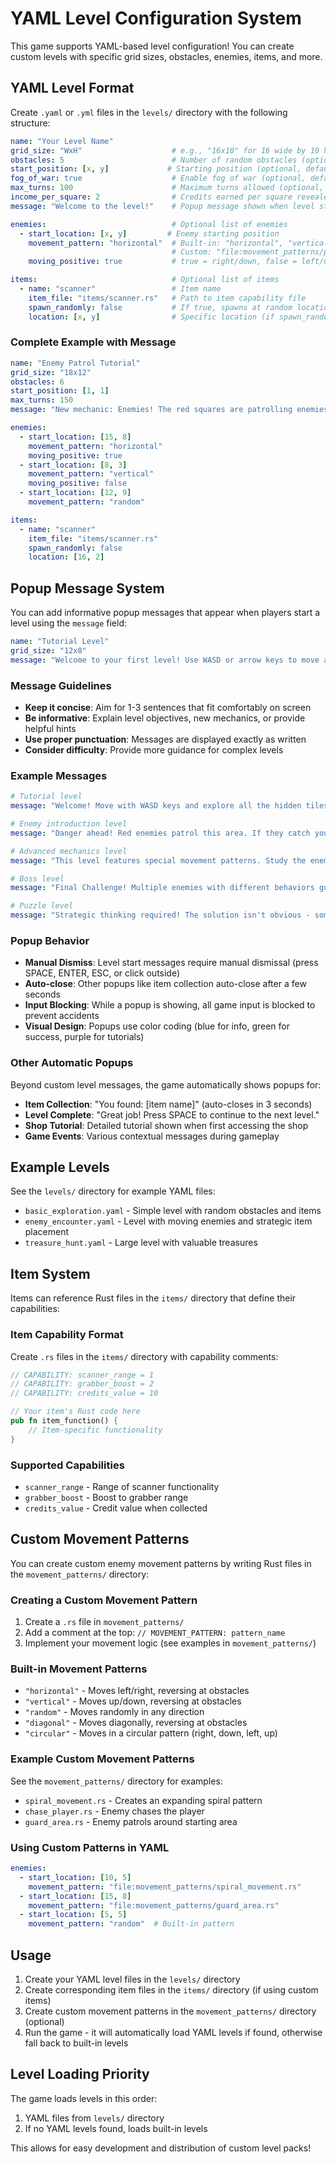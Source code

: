 # YAML Level Configuration System

This game supports YAML-based level configuration! You can create custom levels with specific grid sizes, obstacles, enemies, items, and more.

## YAML Level Format

Create `.yaml` or `.yml` files in the `levels/` directory with the following structure:

```yaml
name: "Your Level Name"
grid_size: "WxH"                    # e.g., "16x10" for 16 wide by 10 high
obstacles: 5                        # Number of random obstacles (optional)
start_position: [x, y]             # Starting position (optional, defaults to [1, 1])
fog_of_war: true                    # Enable fog of war (optional, defaults to true)
max_turns: 100                      # Maximum turns allowed (optional, 0 = unlimited)
income_per_square: 2                # Credits earned per square revealed (optional, defaults to 1)
message: "Welcome to the level!"    # Popup message shown when level starts (optional)

enemies:                            # Optional list of enemies
  - start_location: [x, y]         # Enemy starting position
    movement_pattern: "horizontal"  # Built-in: "horizontal", "vertical", "random", "diagonal", "circular"
                                    # Custom: "file:movement_patterns/pattern_name.rs"
    moving_positive: true           # true = right/down, false = left/up (for horizontal/vertical)

items:                              # Optional list of items
  - name: "scanner"                 # Item name
    item_file: "items/scanner.rs"   # Path to item capability file
    spawn_randomly: false           # If true, spawns at random location
    location: [x, y]                # Specific location (if spawn_randomly is false)
```

### Complete Example with Message

```yaml
name: "Enemy Patrol Tutorial"
grid_size: "18x12"
obstacles: 6
start_position: [1, 1]
max_turns: 150
message: "New mechanic: Enemies! The red squares are patrolling enemies. If they catch you, the level resets. Watch their movement patterns and plan your path carefully."

enemies:
  - start_location: [15, 8]
    movement_pattern: "horizontal"
    moving_positive: true
  - start_location: [8, 3]
    movement_pattern: "vertical" 
    moving_positive: false
  - start_location: [12, 9]
    movement_pattern: "random"

items:
  - name: "scanner"
    item_file: "items/scanner.rs"
    spawn_randomly: false
    location: [16, 2]
```

## Popup Message System

You can add informative popup messages that appear when players start a level using the `message` field:

```yaml
name: "Tutorial Level"
grid_size: "12x8"
message: "Welcome to your first level! Use WASD or arrow keys to move around and explore the grid. Find all hidden areas to complete the level."
```

### Message Guidelines

- **Keep it concise**: Aim for 1-3 sentences that fit comfortably on screen
- **Be informative**: Explain level objectives, new mechanics, or provide helpful hints
- **Use proper punctuation**: Messages are displayed exactly as written
- **Consider difficulty**: Provide more guidance for complex levels

### Example Messages

```yaml
# Tutorial level
message: "Welcome! Move with WASD keys and explore all the hidden tiles to win."

# Enemy introduction level  
message: "Danger ahead! Red enemies patrol this area. If they catch you, the level will reset. Plan your moves carefully."

# Advanced mechanics level
message: "This level features special movement patterns. Study the enemy behavior - some move randomly, others in patterns. Use the scanner to reveal distant areas."

# Boss level
message: "Final Challenge! Multiple enemies with different behaviors guard valuable treasures. You'll need all your skills and upgrades to succeed."

# Puzzle level
message: "Strategic thinking required! The solution isn't obvious - sometimes you need to let enemies chase you to create safe paths."
```

### Popup Behavior

- **Manual Dismiss**: Level start messages require manual dismissal (press SPACE, ENTER, ESC, or click outside)
- **Auto-close**: Other popups like item collection auto-close after a few seconds
- **Input Blocking**: While a popup is showing, all game input is blocked to prevent accidents
- **Visual Design**: Popups use color coding (blue for info, green for success, purple for tutorials)

### Other Automatic Popups

Beyond custom level messages, the game automatically shows popups for:

- **Item Collection**: "You found: [item name]" (auto-closes in 3 seconds)
- **Level Complete**: "Great job! Press SPACE to continue to the next level."
- **Shop Tutorial**: Detailed tutorial shown when first accessing the shop
- **Game Events**: Various contextual messages during gameplay

## Example Levels

See the `levels/` directory for example YAML files:

- `basic_exploration.yaml` - Simple level with random obstacles and items
- `enemy_encounter.yaml` - Level with moving enemies and strategic item placement  
- `treasure_hunt.yaml` - Large level with valuable treasures

## Item System

Items can reference Rust files in the `items/` directory that define their capabilities:

### Item Capability Format

Create `.rs` files in the `items/` directory with capability comments:

```rust
// CAPABILITY: scanner_range = 1
// CAPABILITY: grabber_boost = 2
// CAPABILITY: credits_value = 10

// Your item's Rust code here
pub fn item_function() {
    // Item-specific functionality
}
```

### Supported Capabilities

- `scanner_range` - Range of scanner functionality
- `grabber_boost` - Boost to grabber range
- `credits_value` - Credit value when collected

## Custom Movement Patterns

You can create custom enemy movement patterns by writing Rust files in the `movement_patterns/` directory:

### Creating a Custom Movement Pattern

1. Create a `.rs` file in `movement_patterns/`
2. Add a comment at the top: `// MOVEMENT_PATTERN: pattern_name`
3. Implement your movement logic (see examples in `movement_patterns/`)

### Built-in Movement Patterns

- `"horizontal"` - Moves left/right, reversing at obstacles
- `"vertical"` - Moves up/down, reversing at obstacles  
- `"random"` - Moves randomly in any direction
- `"diagonal"` - Moves diagonally, reversing at obstacles
- `"circular"` - Moves in a circular pattern (right, down, left, up)

### Example Custom Movement Patterns

See the `movement_patterns/` directory for examples:
- `spiral_movement.rs` - Creates an expanding spiral pattern
- `chase_player.rs` - Enemy chases the player
- `guard_area.rs` - Enemy patrols around starting area

### Using Custom Patterns in YAML

```yaml
enemies:
  - start_location: [10, 5]
    movement_pattern: "file:movement_patterns/spiral_movement.rs"
  - start_location: [15, 8]
    movement_pattern: "file:movement_patterns/guard_area.rs"
  - start_location: [5, 5]
    movement_pattern: "random"  # Built-in pattern
```

## Usage

1. Create your YAML level files in the `levels/` directory
2. Create corresponding item files in the `items/` directory (if using custom items)
3. Create custom movement patterns in the `movement_patterns/` directory (optional)
4. Run the game - it will automatically load YAML levels if found, otherwise fall back to built-in levels

## Level Loading Priority

The game loads levels in this order:
1. YAML files from `levels/` directory
2. If no YAML levels found, loads built-in levels

This allows for easy development and distribution of custom level packs!